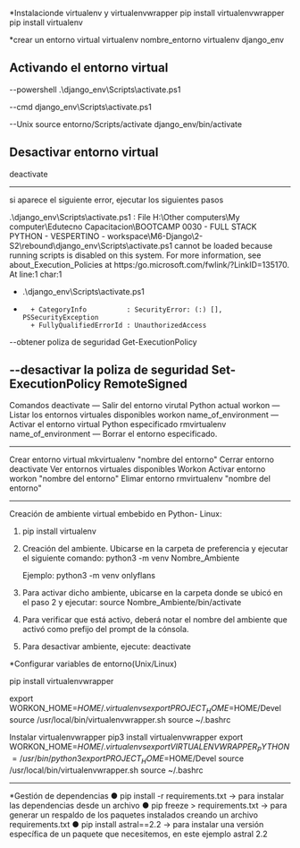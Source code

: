 *Instalacionde virtualenv y virtualenvwrapper
pip install virtualenvwrapper
pip install virtualenv

*crear un entorno virtual
	virtualenv nombre_entorno
	virtualenv django_env

## Activando el entorno virtual

--powershell
.\django_env\Scripts\activate.ps1

--cmd
django_env\Scripts\activate.ps1

--Unix
source entorno/Scripts/activate
django_env/bin/activate


## Desactivar entorno virtual
deactivate

-----------------------------------------------------------------------------------------------------------------

si aparece el siguiente error, ejecutar los siguientes pasos

.\django_env\Scripts\activate.ps1 : File H:\Other computers\My computer\Edutecno Capacitacion\BOOTCAMP 0030 - FULL STACK PYTHON - VESPERTINO - 
workspace\M6-Django\2-S2\rebound\django_env\Scripts\activate.ps1 cannot be loaded because running scripts is disabled on this system. For more information, see about_Execution_Policies at 
https:/go.microsoft.com/fwlink/?LinkID=135170.
At line:1 char:1
+ .\django_env\Scripts\activate.ps1
+ ~~~~~~~~~~~~~~~~~~~~~~~~~~~~~~~~~
    + CategoryInfo          : SecurityError: (:) [], PSSecurityException
    + FullyQualifiedErrorId : UnauthorizedAccess

--obtener poliza de seguridad
Get-ExecutionPolicy

--desactivar la poliza de seguridad
Set-ExecutionPolicy RemoteSigned
-----------------------------------------------------------------------------------------------------------------


Comandos
deactivate — Salir del entorno virutal Python actual
workon — Listar los entornos virtuales disponibles
workon name_of_environment — Activar el entorno virtual Python especificado
rmvirtualenv name_of_environment — Borrar el entorno especificado.

-----------------------------------------------------------------------------------------------------------------

Crear entorno virtual 
  mkvirtualenv "nombre del entorno"
Cerrar entorno
  deactivate
Ver entornos virtuales disponibles
  Workon
Activar entorno 
  workon "nombre del entorno"
Elimar entorno
  rmvirtualenv "nombre del entorno"
  
  
 -----------------------------------------------------------------------------------------------------------------
 Creación de ambiente virtual embebido en Python- Linux:

1) pip install virtualenv

2) Creación del ambiente. Ubicarse en la carpeta de preferencia y ejecutar el siguiente comando:
	python3 -m venv Nombre_Ambiente
	
	Ejemplo: python3 -m venv onlyflans

3) Para activar dicho ambiente, ubicarse en la carpeta donde se ubicó en el paso 2 y ejecutar:
	source Nombre_Ambiente/bin/activate

4) Para verificar que está activo, deberá notar el nombre del ambiente que activó
	como prefijo del prompt de la cónsola.
	
5) Para desactivar ambiente, ejecute:
	deactivate
	
*Configurar variables de entorno(Unix/Linux) 

pip install virtualenvwrapper

export WORKON_HOME=$HOME/.virtualenvs
export PROJECT_HOME=$HOME/Devel
source /usr/local/bin/virtualenvwrapper.sh
source ~/.bashrc

Instalar virtualenvwrapper
	pip3 install virtualenvwrapper
	export WORKON_HOME=$HOME/.virtualenvs
	export VIRTUALENVWRAPPER_PYTHON=/usr/bin/python3
	export PROJECT_HOME=$HOME/Devel
	source /usr/local/bin/virtualenvwrapper.sh
	source ~/.bashrc

 -----------------------------------------------------------------------------------------------------------------

*Gestión de dependencias
● pip install -r requirements.txt -> para instalar las dependencias desde un archivo
● pip freeze > requirements.txt -> para generar un respaldo de los paquetes instalados creando un
archivo requirements.txt
● pip install astral==2.2 -> para instalar una versión específica de un paquete que necesitemos, en
este ejemplo astral 2.2
